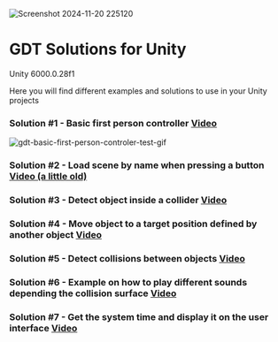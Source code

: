 ![Screenshot 2024-11-20 225120](https://github.com/user-attachments/assets/ad28d3d1-81a8-4369-b8b8-60fa497bf3ab)

# GDT Solutions for Unity
Unity 6000.0.28f1

Here you will find different examples and solutions to use in your Unity projects

### Solution #1 - Basic first person controller [Video](https://www.youtube.com/watch?v=C9qj7dz-q-U)
![gdt-basic-first-person-controler-test-gif](https://github.com/user-attachments/assets/76ac7714-887b-418f-8162-5e9f55b8b39d)

### Solution #2 - Load scene by name when pressing a button [Video (a little old)](https://youtu.be/05OfmBIf5os)

### Solution #3 - Detect object inside a collider [Video](https://www.youtube.com/watch?v=v8gZMi8IJxU)

### Solution #4 - Move object to a target position defined by another object [Video](https://www.youtube.com/watch?v=a1ENo0mO7To)

### Solution #5 - Detect collisions between objects [Video](https://www.youtube.com/watch?v=bukNHwYH85Q)

### Solution #6 - Example on how to play different sounds depending the collision surface [Video](https://www.youtube.com/watch?v=lBTtzqfaNdM)

### Solution #7 - Get the system time and display it on the user interface [Video](https://www.youtube.com/watch?v=E8-k9_DdkBg)
